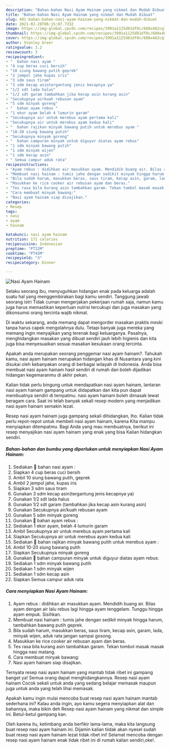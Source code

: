 ```yaml
---
description: "Bahan-bahan Nasi Ayam Hainam yang nikmat dan Mudah Dibuat"
title: "Bahan-bahan Nasi Ayam Hainam yang nikmat dan Mudah Dibuat"
slug: 401-bahan-bahan-nasi-ayam-hainam-yang-nikmat-dan-mudah-dibuat
date: 2021-02-28T06:15:07.733Z
image: https://img-global.cpcdn.com/recipes/3991a1125d81df0c/680x482cq70/nasi-ayam-hainam-foto-resep-utama.jpg
thumbnail: https://img-global.cpcdn.com/recipes/3991a1125d81df0c/680x482cq70/nasi-ayam-hainam-foto-resep-utama.jpg
cover: https://img-global.cpcdn.com/recipes/3991a1125d81df0c/680x482cq70/nasi-ayam-hainam-foto-resep-utama.jpg
author: Stanley Greer
ratingvalue: 3.2
reviewcount: 3
recipeingredient:
- "  bahan nasi ayam "
- "4 cup beras cuci bersih"
- "10 siung bawang putih geprek"
- "2 jempol jahe kupas iris"
- "3 sdm saus tiram"
- "3 sdm kecap asintergantung jenis kecapnya ya"
- "1/2 sdt lada halus"
- "1/2 sdt garam tambahkan jika kecap asin kurang asin"
- "Secukupnya airkuah rebusan ayam"
- "5 sdm minyak goreng"
- "  bahan ayam rebus "
- "1 ekor ayam belah 4 lumurin garam"
- "Secukupnya air untuk merebus ayam pertama kali"
- "Secukupnya air untuk merebus ayam kedua kali"
- "  bahan rajikan minyak bawang putih untuk merebus ayam "
- "10-20 siung bawang putih"
- "Secukupnya minyak goreng"
- "  bahan campuran minyak untuk diguyur diatas ayam rebus"
- "1 sdm minyak bawang putih"
- "1 sdm minyak wijen"
- "1 sdm kecap asin"
- " Semua campur aduk rata"
recipeinstructions:
- "Ayam rebus : didihkan air masukkan ayam. Mendidih buang air. Bilas ayam dengan air lalu rebus lagi hingga ayam tenggelam. Tunggu hingga ayam empuk. Sisihkan."
- "Membuat nasi hainam : tumis jahe dengan sedikit minyak hingga harum, tambahkan bawang putih geprek."
- "Bila sudah harum, masukkan beras, saus tiram, kecap asin, garam, lada, minyak wijen, aduk rata jangan sampai gosong."
- "Masukkan ke rice cooker air rebusan ayam dan beras."
- "Tes rasa bila kurang asin tambahkan garam. Tekan tombol masak masak hingga nasi matang."
- "Cara membuat minyak bawang:"
- "Nasi ayam hainam siap disajikan."
categories:
- Resep
tags:
- nasi
- ayam
- hainam

katakunci: nasi ayam hainam 
nutrition: 171 calories
recipecuisine: Indonesian
preptime: "PT22M"
cooktime: "PT45M"
recipeyield: "3"
recipecategory: Dinner

---
```



![Nasi Ayam Hainam](https://img-global.cpcdn.com/recipes/3991a1125d81df0c/680x482cq70/nasi-ayam-hainam-foto-resep-utama.jpg)

Selaku seorang ibu, menyuguhkan hidangan enak pada keluarga adalah suatu hal yang menggembirakan bagi kamu sendiri. Tanggung jawab seorang istri Tidak cuman mengerjakan pekerjaan rumah saja, namun kamu juga harus memastikan keperluan nutrisi tercukupi dan juga masakan yang dikonsumsi orang tercinta wajib nikmat.

Di waktu  sekarang, anda memang dapat mengorder masakan praktis meski tanpa harus capek mengolahnya dulu. Tetapi banyak juga mereka yang memang ingin menyajikan yang terenak bagi keluarganya. Pasalnya, menghidangkan masakan yang dibuat sendiri jauh lebih higienis dan kita juga bisa menyesuaikan sesuai masakan kesukaan orang tercinta. 



Apakah anda merupakan seorang penggemar nasi ayam hainam?. Tahukah kamu, nasi ayam hainam merupakan hidangan khas di Nusantara yang kini disukai oleh kebanyakan orang di berbagai wilayah di Indonesia. Anda bisa membuat nasi ayam hainam hasil sendiri di rumah dan boleh dijadikan hidangan kegemaranmu di akhir pekan.

Kalian tidak perlu bingung untuk mendapatkan nasi ayam hainam, lantaran nasi ayam hainam gampang untuk didapatkan dan kita pun dapat membuatnya sendiri di tempatmu. nasi ayam hainam boleh dimasak lewat beragam cara. Saat ini telah banyak sekali resep modern yang menjadikan nasi ayam hainam semakin lezat.

Resep nasi ayam hainam juga gampang sekali dihidangkan, lho. Kalian tidak perlu repot-repot untuk membeli nasi ayam hainam, karena Kita mampu menyiapkan ditempatmu. Bagi Anda yang mau membuatnya, berikut ini resep menyajikan nasi ayam hainam yang enak yang bisa Kalian hidangkan sendiri.

<!--inarticleads1-->

##### Bahan-bahan dan bumbu yang diperlukan untuk menyiapkan Nasi Ayam Hainam:

1. Sediakan  🍚 bahan nasi ayam :
1. Siapkan 4 cup beras cuci bersih
1. Ambil 10 siung bawang putih, geprek
1. Ambil 2 jempol jahe, kupas iris
1. Siapkan 3 sdm saus tiram
1. Gunakan 3 sdm kecap asin(tergantung jenis kecapnya ya)
1. Gunakan 1/2 sdt lada halus
1. Gunakan 1/2 sdt garam (tambahkan jika kecap asin kurang asin)
1. Gunakan Secukupnya air/kuah rebusan ayam
1. Gunakan 5 sdm minyak goreng
1. Gunakan  🥣 bahan ayam rebus :
1. Sediakan 1 ekor ayam, belah 4 lumurin garam
1. Ambil Secukupnya air untuk merebus ayam pertama kali
1. Siapkan Secukupnya air untuk merebus ayam kedua kali
1. Sediakan  🧄 bahan rajikan minyak bawang putih untuk merebus ayam :
1. Ambil 10-20 siung bawang putih
1. Siapkan Secukupnya minyak goreng
1. Gunakan  🍗 bahan campuran minyak untuk diguyur diatas ayam rebus:
1. Sediakan 1 sdm minyak bawang putih
1. Sediakan 1 sdm minyak wijen
1. Sediakan 1 sdm kecap asin
1. Siapkan  Semua campur aduk rata




<!--inarticleads2-->

##### Cara menyiapkan Nasi Ayam Hainam:

1. Ayam rebus : didihkan air masukkan ayam. Mendidih buang air. Bilas ayam dengan air lalu rebus lagi hingga ayam tenggelam. Tunggu hingga ayam empuk. Sisihkan.
1. Membuat nasi hainam : tumis jahe dengan sedikit minyak hingga harum, tambahkan bawang putih geprek.
1. Bila sudah harum, masukkan beras, saus tiram, kecap asin, garam, lada, minyak wijen, aduk rata jangan sampai gosong.
1. Masukkan ke rice cooker air rebusan ayam dan beras.
1. Tes rasa bila kurang asin tambahkan garam. Tekan tombol masak masak hingga nasi matang.
1. Cara membuat minyak bawang:
1. Nasi ayam hainam siap disajikan.




Ternyata resep nasi ayam hainam yang mantab tidak ribet ini gampang banget ya! Semua orang dapat menghidangkannya. Resep nasi ayam hainam Cocok sekali untuk anda yang sedang belajar memasak maupun juga untuk anda yang telah lihai memasak.

Apakah kamu ingin mulai mencoba buat resep nasi ayam hainam mantab sederhana ini? Kalau anda ingin, ayo kamu segera menyiapkan alat dan bahannya, maka bikin deh Resep nasi ayam hainam yang nikmat dan simple ini. Betul-betul gampang kan. 

Oleh karena itu, ketimbang anda berfikir lama-lama, maka kita langsung buat resep nasi ayam hainam ini. Dijamin kalian tiidak akan nyesel sudah buat resep nasi ayam hainam lezat tidak ribet ini! Selamat mencoba dengan resep nasi ayam hainam enak tidak ribet ini di rumah kalian sendiri,oke!.

